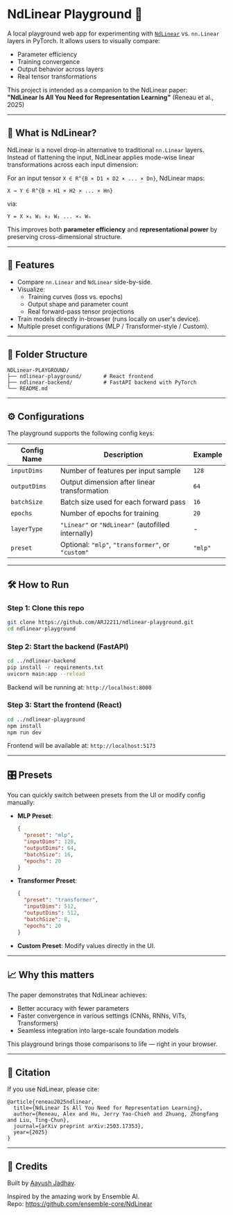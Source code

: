 # NdLinear Playground 🔬

A local playground web app for experimenting with [`NdLinear`](https://github.com/ensemble-core/NdLinear) vs. `nn.Linear` layers in PyTorch. It allows users to visually compare:

- Parameter efficiency
- Training convergence
- Output behavior across layers
- Real tensor transformations

This project is intended as a companion to the NdLinear paper:  
**"NdLinear Is All You Need for Representation Learning"** (Reneau et al., 2025)

---

## 🧠 What is NdLinear?

NdLinear is a novel drop-in alternative to traditional `nn.Linear` layers. Instead of flattening the input, NdLinear applies mode-wise linear transformations across each input dimension:

For an input tensor `X ∈ R^{B × D1 × D2 × ... × Dn}`, NdLinear maps:

```
X → Y ∈ R^{B × H1 × H2 × ... × Hn}
```

via:

```
Y = X ×₁ W₁ ×₂ W₂ ... ×ₙ Wₙ
```

This improves both **parameter efficiency** and **representational power** by preserving cross-dimensional structure.

---

## 🚀 Features

- Compare `nn.Linear` and `NdLinear` side-by-side.
- Visualize:
  - Training curves (loss vs. epochs)
  - Output shape and parameter count
  - Real forward-pass tensor projections
- Train models directly in-browser (runs locally on user's device).
- Multiple preset configurations (MLP / Transformer-style / Custom).

---

## 📁 Folder Structure

```
NDLinear-PLAYGROUND/
├── ndlinear-playground/       # React frontend
├── ndlinear-backend/          # FastAPI backend with PyTorch
└── README.md
```

---

## ⚙️ Configurations

The playground supports the following config keys:

| Config Name  | Description                                        | Example |
| ------------ | -------------------------------------------------- | ------- |
| `inputDims`  | Number of features per input sample                | `128`   |
| `outputDims` | Output dimension after linear transformation       | `64`    |
| `batchSize`  | Batch size used for each forward pass              | `16`    |
| `epochs`     | Number of epochs for training                      | `20`    |
| `layerType`  | `"Linear"` or `"NdLinear"` (autofilled internally) | -       |
| `preset`     | Optional: `"mlp"`, `"transformer"`, or `"custom"`  | `"mlp"` |

---

## 🛠️ How to Run

### Step 1: Clone this repo

```bash
git clone https://github.com/ARJ2211/ndlinear-playground.git
cd ndlinear-playground
```

### Step 2: Start the backend (FastAPI)

```bash
cd ../ndlinear-backend
pip install -r requirements.txt
uvicorn main:app --reload
```

Backend will be running at: `http://localhost:8000`

### Step 3: Start the frontend (React)

```bash
cd ../ndlinear-playground
npm install
npm run dev
```

Frontend will be available at: `http://localhost:5173`

---

## 🎛️ Presets

You can quickly switch between presets from the UI or modify config manually:

- **MLP Preset**:

  ```json
  {
    "preset": "mlp",
    "inputDims": 128,
    "outputDims": 64,
    "batchSize": 16,
    "epochs": 20
  }
  ```

- **Transformer Preset**:

  ```json
  {
    "preset": "transformer",
    "inputDims": 512,
    "outputDims": 512,
    "batchSize": 8,
    "epochs": 20
  }
  ```

- **Custom Preset**:
  Modify values directly in the UI.

---

## 📈 Why this matters

The paper demonstrates that NdLinear achieves:

- Better accuracy with fewer parameters
- Faster convergence in various settings (CNNs, RNNs, ViTs, Transformers)
- Seamless integration into large-scale foundation models

This playground brings those comparisons to life — right in your browser.

---

## 📣 Citation

If you use NdLinear, please cite:

```
@article{reneau2025ndlinear,
  title={NdLinear Is All You Need for Representation Learning},
  author={Reneau, Alex and Hu, Jerry Yao-Chieh and Zhuang, Zhongfang and Liu, Ting-Chun},
  journal={arXiv preprint arXiv:2503.17353},
  year={2025}
}
```

---

## 🧠 Credits

Built by [Aayush Jadhav](https://github.com/ARJ2211).

Inspired by the amazing work by Ensemble AI.  
Repo: https://github.com/ensemble-core/NdLinear
